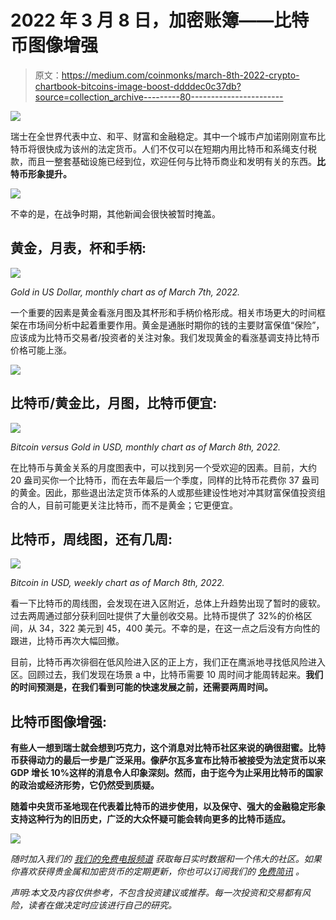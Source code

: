 # 2022 年 3 月 8 日，加密账簿——比特币图像增强

> 原文：<https://medium.com/coinmonks/march-8th-2022-crypto-chartbook-bitcoins-image-boost-ddddec0c37db?source=collection_archive---------80----------------------->

![](img/712c7c34fcd98a7d0c4df883c8138934.png)

瑞士在全世界代表中立、和平、财富和金融稳定。其中一个城市卢加诺刚刚宣布比特币将很快成为该州的法定货币。人们不仅可以在短期内用比特币和系绳支付税款，而且一整套基础设施已经到位，欢迎任何与比特币商业和发明有关的东西。**比特币形象提升。**

![](img/364042767d0341d55aef233f4c870c6f.png)

不幸的是，在战争时期，其他新闻会很快被暂时掩盖。

## 黄金，月表，杯和手柄:

![](img/53e85492c9f3d1699e4d98e4841bcacf.png)

*Gold in US Dollar, monthly chart as of March 7th, 2022.*

一个重要的因素是黄金看涨月图及其杯形和手柄价格形成。相关市场更大的时间框架在市场间分析中起着重要作用。黄金是通胀时期你的钱的主要财富保值“保险”，应该成为比特币交易者/投资者的关注对象。我们发现黄金的看涨基调支持比特币价格可能上涨。

![](img/618fa40ad3271bb5ebf8d84f3243edf7.png)

## 比特币/黄金比，月图，比特币便宜:

![](img/f174dcb954b74711b79cb6fc06856268.png)

*Bitcoin versus Gold in USD, monthly chart as of March 8th, 2022.*

在比特币与黄金关系的月度图表中，可以找到另一个受欢迎的因素。目前，大约 20 盎司买你一个比特币，而在去年最后一个季度，同样的比特币花费你 37 盎司的黄金。因此，那些退出法定货币体系的人或那些建设性地对冲其财富保值投资组合的人，目前可能更关注比特币，而不是黄金；它更便宜。

## 比特币，周线图，还有几周:

![](img/f2172e4ed4184c623a89a85c2ba5a747.png)

*Bitcoin in USD, weekly chart as of March 8th, 2022.*

看一下比特币的周线图，会发现在进入区附近，总体上升趋势出现了暂时的疲软。过去两周通过部分获利回吐提供了大量创收交易。比特币提供了 32%的价格区间，从 34，322 美元到 45，400 美元。不幸的是，在这一点之后没有方向性的跟进，比特币再次大幅回撤。

目前，比特币再次徘徊在低风险进入区的正上方，我们正在鹰派地寻找低风险进入区。回顾过去，我们发现在场景 a 中，比特币需要 10 周时间才能周转起来。**我们的时间预测是，在我们看到可能的快速发展之前，还需要两周时间。**

## 比特币图像增强:

**有些人一想到瑞士就会想到巧克力，这个消息对比特币社区来说的确很甜蜜。比特币获得动力的最后一步是广泛采用。像萨尔瓦多宣布比特币被接受为法定货币以来 GDP 增长 10%这样的消息令人印象深刻。然而，由于迄今为止采用比特币的国家的政治或经济形势，它仍然受到质疑。**

**随着中央货币圣地现在代表着比特币的进步使用，以及保守、强大的金融稳定形象支持这种行为的旧历史，广泛的大众怀疑可能会转向更多的比特币适应。**

![](img/df83bb24f7b9c0400ecab8e2525e5d5c.png)

*随时加入我们的* [*我们的免费电报频道*](https://www.midastouch-consulting.com/services/newsletter-telegram) *获取每日实时数据和一个伟大的社区。如果你喜欢获得贵金属和加密货币的定期更新，你也可以订阅我们的* [*免费简讯*](http://bit.ly/1EUdt2K) *。*

*声明:本文及内容仅供参考，不包含投资建议或推荐。每一次投资和交易都有风险，读者在做决定时应该进行自己的研究。*